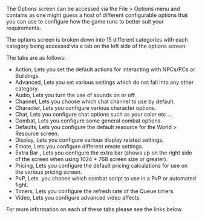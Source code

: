 The Options screen can be accessed via the File > Options menu and contains as one might guess a host of different configurable options that you can use to configure how the game runs to better suit your requirements.

The options screen is broken down into 15 different categories with each category being accessed via a tab on the left side of the options screen.

The tabs are as follows:

*   Action, Lets you set the default actions for interacting with NPCs/PCs or Buildings. 
*   Advanced, Lets you set various settings which do not fall into any other category. 
*   Audio, Lets you turn the use of sounds on or off. 
*   Channel, Lets you choose which chat channel to use by default.
*   Character, Lets you configure various character options. 
*   Chat, Lets you configure chat options such as your color etc ... 
*   Combat, Lets you configure some general combat options. 
*   Defaults, Lets you configure the default resource for the World > Resource screen. 
*   Display, Lets you configure various display related settings. 
*   Emote, Lets you configure different emote settings.
*   Extra Bar , Lets you configure the extra bar (shows up on the right side of the screen when using 1024 \* 768 screen size or greater).
*   Pricing, Lets you configure the default pricing calculations for use on the various pricing screen.
*   PvP, Lets  you choose which combat script to use in a PvP or automated fight.
*   Timers, Lets you configure the refresh rate of the Queue timers. 
*   Video, Lets you configure advanced video affects.

For more information on each of these tabs please see the links below.
